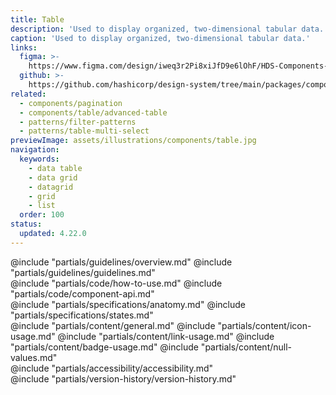 ```yaml
---
title: Table
description: 'Used to display organized, two-dimensional tabular data.'
caption: 'Used to display organized, two-dimensional tabular data.'
links:
  figma: >-
    https://www.figma.com/design/iweq3r2Pi8xiJfD9e6lOhF/HDS-Components-v2.0?node-id=67216-35163&t=w8xQlWxzH7bwXLe2-1
  github: >-
    https://github.com/hashicorp/design-system/tree/main/packages/components/src/components/hds/table
related:
  - components/pagination
  - components/table/advanced-table
  - patterns/filter-patterns
  - patterns/table-multi-select
previewImage: assets/illustrations/components/table.jpg
navigation:
  keywords:
    - data table
    - data grid
    - datagrid
    - grid
    - list
  order: 100
status:
  updated: 4.22.0
---
```


<section data-tab="Guidelines">
  @include "partials/guidelines/overview.md"
  @include "partials/guidelines/guidelines.md"
</section>

<section data-tab="Code">
  @include "partials/code/how-to-use.md"
  @include "partials/code/component-api.md"
</section>

<section data-tab="Specifications">
  @include "partials/specifications/anatomy.md"
  @include "partials/specifications/states.md"
</section>

<section data-tab="Content">
  @include "partials/content/general.md"
  @include "partials/content/icon-usage.md"
  @include "partials/content/link-usage.md"
  @include "partials/content/badge-usage.md"
  @include "partials/content/null-values.md"
</section>

<section data-tab="Accessibility">
  @include "partials/accessibility/accessibility.md"
</section>

<section data-tab="Version history">
  @include "partials/version-history/version-history.md"
</section>
